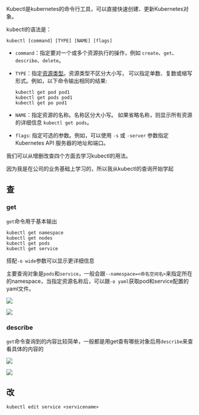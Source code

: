 Kubectl是kubernetes的命令行工具，可以直接快速创建、更新Kubernetes对象。

kubectl的语法是：

```shell
kubectl [command] [TYPE] [NAME] [flags]
```

- `command`：指定要对一个或多个资源执行的操作，例如 `create`、`get`、`describe`、`delete`。

- `TYPE`：指定[资源类型](https://kubernetes.io/zh/docs/reference/kubectl/overview/#资源类型)。资源类型不区分大小写， 可以指定单数、复数或缩写形式。例如，以下命令输出相同的结果:

  ```shell
  kubectl get pod pod1
  kubectl get pods pod1
  kubectl get po pod1
  ```

- `NAME`：指定资源的名称。名称区分大小写。 如果省略名称，则显示所有资源的详细信息 `kubectl get pods`。

- `flags`: 指定可选的参数。例如，可以使用 `-s` 或 `-server` 参数指定 Kubernetes API 服务器的地址和端口。



我们可以从增删改查四个方面去学习kubectl的用法。

因为我是在公司的业务基础上学习的，所以我从kubectl的查询开始学起



## 查

### get

`get`命令用于基本输出

```
kubectl get namespace
kubectl get nodes
kubectl get pods
kubectl get service
```

搭配`-o wide`参数可以显示更详细信息

主要查询对象是`pods`和`service`，一般会跟`--namespace=<命名空间名>`来指定所在的namespace，当指定资源名称后，可以跟`-o yaml`获取pod和service配置的yaml文件。

![](https://cdn.jsdelivr.net/gh/cjyshow/docimg@main/kubectl%20get.png)

 ![](https://cdn.jsdelivr.net/gh/cjyshow/docimg@main/kubectl%20get%20service.png)

### describe

`get`命令查询到的内容比较简单，一般都是用get查有哪些对象后用`describe`来查看具体的内容的

![](https://cdn.jsdelivr.net/gh/cjyshow/docimg@main/kubectl%20describe.png)

![](https://cdn.jsdelivr.net/gh/cjyshow/docimg@main/describe%20service.png)





## 改

```
kubectl edit service <servicename>
```

